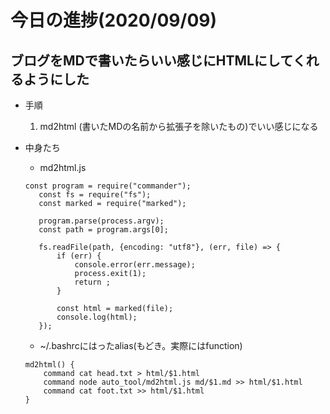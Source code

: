 # 今日の進捗(2020/09/09)

##   ブログをMDで書いたらいい感じにHTMLにしてくれるようにした
- 手順
    1. md2html (書いたMDの名前から拡張子を除いたもの)でいい感じになる
    
- 中身たち
    - md2html.js
    ```
    const program = require("commander");
       const fs = require("fs");
       const marked = require("marked");
       
       program.parse(process.argv);
       const path = program.args[0];
       
       fs.readFile(path, {encoding: "utf8"}, (err, file) => {
           if (err) {
               console.error(err.message);
               process.exit(1);
               return ;
           }
       
           const html = marked(file);
           console.log(html);
       });
  ```
  
  - ~/.bashrcにはったalias(もどき。実際にはfunction)
  ```
  md2html() {
      command cat head.txt > html/$1.html
      command node auto_tool/md2html.js md/$1.md >> html/$1.html
      command cat foot.txt >> html/$1.html
  }  
```